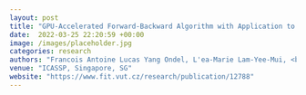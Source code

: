 ```yaml
---
layout: post
title: "GPU-Accelerated Forward-Backward Algorithm with Application to Lattice-Free MMI"
date:  2022-03-25 22:20:59 +00:00
image: /images/placeholder.jpg
categories: research
authors: "Francois Antoine Lucas Yang Ondel, L'ea-Marie Lam-Yee-Mui, <b>Martin Kocour</b>, Filippo Caio Corro, Lukáš Burget"
venue: "ICASSP, Singapore, SG"
website: "https://www.fit.vut.cz/research/publication/12788"
---
```


